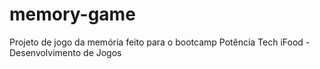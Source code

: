 # memory-game
Projeto de jogo da memória feito para o bootcamp Potência Tech iFood - Desenvolvimento de Jogos

